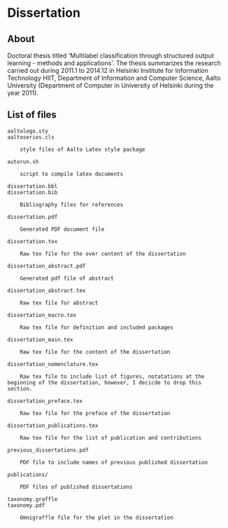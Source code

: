 
Dissertation
==


**About**
--
Doctoral thesis titled 'Multilabel classification through structured output learning - methods and applications'. The thesis summarizes the research carried out during 2011.1 to 2014.12 in Helsinki Institute for Information Technology HIIT, Department of Information and Computer Science, Aalto University (Department of Computer in University of Helsinki during the year 2011).   

**List of files**
--

    aaltologo.sty
    aaltoseries.cls

        style files of Aalto Latex style package

    autorun.sh

        script to compile latex documents

    dissertation.bbl
    dissertation.bib

        Bibliography files for references

    dissertation.pdf

        Generated PDF document file

    dissertation.tex

        Raw tex file for the over content of the dissertation

    dissertation_abstract.pdf

        Generated pdf file of abstract

    dissertation_abstract.tex

        Raw tex file for abstract

    dissertation_macro.tex

        Raw tex file for definition and included packages

    dissertation_main.tex

        Raw tex file for the content of the dissertation

    dissertation_nomenclature.tex

		Raw tex file to include list of figures, notatations at the beginning of the dissertation, however, I decicde to drop this section.
		
    dissertation_preface.tex

        Raw tex file for the preface of the dissertation

    dissertation_publications.tex

        Raw tex file for the list of publication and contributions

    previous_dissertations.pdf

        PDF file to include names of previous published dissertation 

    publications/

        PDF files of published dissertations

    taxonomy.graffle
    taxonomy.pdf

        Omnigraffle file for the plot in the dissertation
